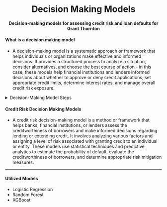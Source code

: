 <h1 align="center"> Decision Making Models </h1>
<h4 align="center"> Decision-making models for assessing credit risk and loan defaults for Grant Thornton </h4>
<h4 align="left"> What is a decision making model </h4>
<ul>
  <li>
    A decision-making model is a systematic approach or framework that helps individuals or organizations make effective and informed decisions. It provides a structured
    process to analyze a situation, consider alternatives, and choose the best course of action - in this case, these models help financial institutions and lenders 
    informed decisions about whether to approve or deny credit applications, set appropriate credit limits, determine interest rates, and manage overall credit risk exposure.
  </li>
</ul>

<details>
    <summary>
        Decision-Making Model Steps
    </summary>
<ul>
  <li> Identify the decision: Clearly define the problem or the decision that needs to be made. This step involves understanding the context, the objectives, and the desired
    outcomes. </li>
  <li> Gather information: Collect relevant data, facts, and any other information necessary for evaluating the options and making an informed decision. This
    could involve research, analysis, and seeking input from experts or stakeholders. </li>
  <li> Generate alternatives: Brainstorm and generate a range of possible solutions or alternatives to address the decision at hand. Encourage creativity and explore
    different perspectives to ensure a comprehensive set of options. </li>
  <li> Evaluate alternatives: Assess and compare the pros and cons of each alternative against the defined objectives and criteria. This may involve considering feasibility, cost, risks, potential benefits, and ethical considerations. </li>
  <li> Make a choice: Based on the evaluation, select the best alternative or combination of alternatives that align with the objectives and offers the most favourable
    outcome. This step may involve prioritizing options, reaching a consensus, or making a judgment based on logical reasoning. </li>
  <li> Implement the decision: Develop an action plan to execute the chosen alternative. Identify the required resources, assign responsibilities, and establish a timeline
    for implementation. </li>
  <li> Review and learn: Monitor the implementation of the decision and evaluate its effectiveness. Could you assess whether the desired outcomes are being achieved and make any
necessary adjustments or improvements? </li>
</ul>
</details>

<h4 align="left"> Credit Risk Decision Making Models </h4>
<ul>
  <li>
    A credit risk decision-making model is a method or framework that helps banks, financial institutions, or lenders assess the creditworthiness of borrowers and make
    informed decisions regarding lending or extending credit. It involves analyzing various factors and assigning a level of risk associated with granting credit to an
    individual or entity. These models use statistical techniques and predictive analytics to estimate the probability of default, evaluate the creditworthiness of
    borrowers, and determine appropriate risk mitigation measures.
  </li>
</ul>

---
<h4 align="left"> Utilized Models </h4>
<ul>
  <li> Logistic Regression </li>
  <li> Random Forest </li>
  <li> XGBoost </li>
</ul>
